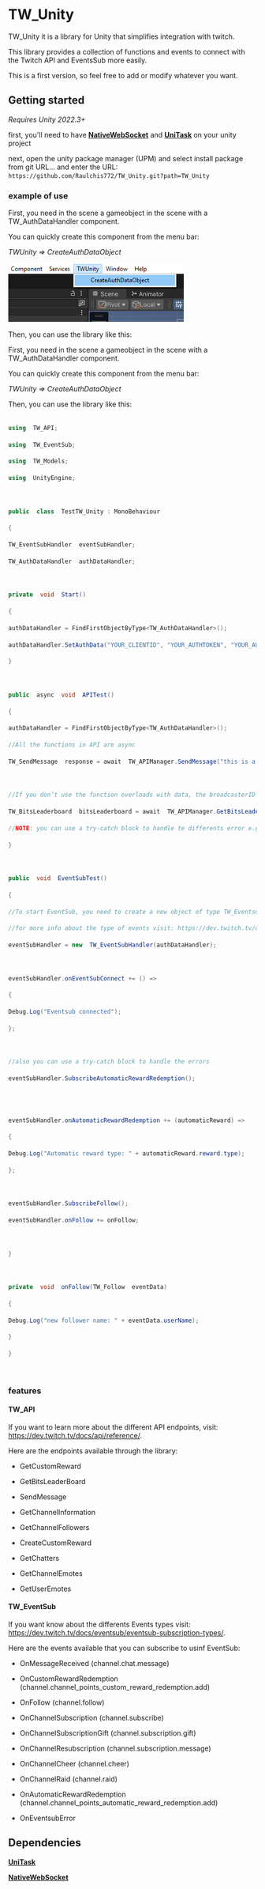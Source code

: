 # TW_Unity

TW_Unity it is a library for Unity that simplifies integration with twitch.

This library provides a collection of functions and events to connect with the Twitch API and EventsSub more easily.

This is a first version, so feel free to add or modify whatever you want.

## Getting started

  

*Requires Unity 2022.3+*

  

first, you'll need to have **[NativeWebSocket](https://github.com/endel/NativeWebSocket)** and **[UniTask](https://github.com/Cysharp/UniTask)** on your unity project

  
  

next, open the unity package manager (UPM) and select install package from git URL... and enter the URL: ````https://github.com/Raulchis772/TW_Unity.git?path=TW_Unity````

  

### example of use

  

First, you need in the scene a gameobject in the scene with a TW_AuthDataHandler component.

You can quickly create this component from the menu bar:

  

*TWUnity => CreateAuthDataObject*

<img  src="Media/CreateAuthDataObject.png?raw=true"  alt="Native WebSocket"  />

  

Then, you can use the library like this:

First, you need in the scene a gameobject in the scene with a TW_AuthDataHandler component.

You can quickly create this component from the menu bar:

  

*TWUnity => CreateAuthDataObject*

  

Then, you can use the library like this:

```csharp

using  TW_API;

using  TW_EventSub;

using  TW_Models;

using  UnityEngine;

  

public  class  TestTW_Unity : MonoBehaviour

{

TW_EventSubHandler  eventSubHandler;

TW_AuthDataHandler  authDataHandler;

  

private  void  Start()

{

authDataHandler = FindFirstObjectByType<TW_AuthDataHandler>();

authDataHandler.SetAuthData("YOUR_CLIENTID", "YOUR_AUTHTOKEN", "YOUR_AUTHORIZEDCHANNELID");

}

  

public  async  void  APITest()

{

authDataHandler = FindFirstObjectByType<TW_AuthDataHandler>();

//All the functions in API are async

TW_SendMessage  response = await  TW_APIManager.SendMessage("this is a test message");

  

//If you don’t use the function overloads with data, the broadcasterID will be replaced by the authorized channel ID

TW_BitsLeaderboard  bitsLeaderboard = await  TW_APIManager.GetBitsLeaderboard();

//NOTE: you can use a try-catch block to handle te differents error e.g: if the outh token expires

}

  

public  void  EventSubTest()

{

//To start EventSub, you need to create a new object of type TW_EventsubHandler, after that, you will need to subscribe to the Twitch events.

//for more info about the type of events visit: https://dev.twitch.tv/docs/eventsub/eventsub-subscription-types/

eventSubHandler = new  TW_EventSubHandler(authDataHandler);

  

eventSubHandler.onEventSubConnect += () =>

{

Debug.Log("Eventsub connected");

};

  

//also you can use a try-catch block to handle the errors

eventSubHandler.SubscribeAutomaticRewardRedemption();

  
  

eventSubHandler.onAutomaticRewardRedemption += (automaticReward) =>

{

Debug.Log("Automatic reward type: " + automaticReward.reward.type);

};

  

eventSubHandler.SubscribeFollow();

eventSubHandler.onFollow += onFollow;

  

}

  

private  void  onFollow(TW_Follow  eventData)

{

Debug.Log("new follower name: " + eventData.userName);

}

}

  

```

### features

#### TW_API

If you want to learn more about the different API endpoints, visit: https://dev.twitch.tv/docs/api/reference/.

Here are the endpoints available through the library:

- GetCustomReward

- GetBitsLeaderBoard

- SendMessage

- GetChannelInformation

- GetChannelFollowers

- CreateCustomReward

- GetChatters

- GetChannelEmotes

- GetUserEmotes

#### TW_EventSub

If you want know about the differents Events types visit: https://dev.twitch.tv/docs/eventsub/eventsub-subscription-types/.

Here are the events available that you can subscribe to usinf EventSub:

- OnMessageReceived (channel.chat.message)

- OnCustomRewardRedemption (channel.channel_points_custom_reward_redemption.add)

- OnFollow (channel.follow)

- OnChannelSubscription (channel.subscribe)

- OnChannelSubscriptionGift (channel.subscription.gift)

- OnChannelResubscription (channel.subscription.message)

- OnChannelCheer (channel.cheer)

- OnChannelRaid (channel.raid)

- OnAutomaticRewardRedemption (channel.channel_points_automatic_reward_redemption.add)

- OnEventsubError
  

## Dependencies

  

**[UniTask](https://github.com/Cysharp/UniTask)**

**[NativeWebSocket](https://github.com/endel/NativeWebSocket)**